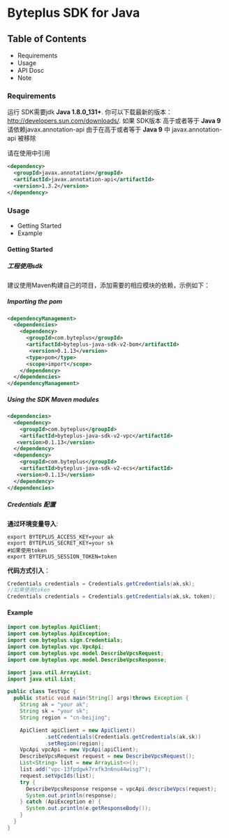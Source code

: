 # Byteplus SDK for Java

## Table of Contents
* Requirements
* Usage
* API Dosc
* Note

### Requirements ###
运行 SDK需要jdk **Java 1.8.0_131+**. 你可以下载最新的版本： http://developers.sun.com/downloads/.
如果 SDK版本 高于或者等于 **Java 9** 请依赖javax.annotation-api
由于在高于或者等于 **Java 9** 中 javax.annotation-api 被移除

请在使用中引用
```xml
<dependency>
  <groupId>javax.annotation</groupId>
  <artifactId>javax.annotation-api</artifactId>
  <version>1.3.2</version>
</dependency>
```

### Usage ###
* Getting Started
* Example

#### Getting Started ####

##### 工程使用sdk #####

建议使用Maven构建自己的项目，添加需要的相应模块的依赖，示例如下：


##### Importing the pom #####

```xml
<dependencyManagement>
  <dependencies>
    <dependency>
      <groupId>com.byteplus</groupId>
	  <artifactId>byteplus-java-sdk-v2-bom</artifactId>
       <version>0.1.13</version>
	  <type>pom</type>
      <scope>import</scope>
    </dependency>
  </dependencies>
</dependencyManagement>
```


##### Using the SDK Maven modules #####

```xml
<dependencies>
  <dependency>
    <groupId>com.byteplus</groupId>
    <artifactId>byteplus-java-sdk-v2-vpc</artifactId>
   <version>0.1.13</version>
  </dependency>
  <dependency>
    <groupId>com.byteplus</groupId>
    <artifactId>byteplus-java-sdk-v2-ecs</artifactId>
   <version>0.1.13</version>
  </dependency>
</dependencies>
```

##### Credentials 配置 #####

**通过环境变量导入**:
```
export BYTEPLUS_ACCESS_KEY=your ak
export BYTEPLUS_SECRET_KEY=your sk
#如果使用token
export BYTEPLUS_SESSION_TOKEN=token
```

**代码方式引入**：

```java
Credentials credentials = Credentials.getCredentials(ak,sk);
//如果使用token
Credentials credentials = Credentials.getCredentials(ak,sk，token);
```

#### Example ####
```java
import com.byteplus.ApiClient;
import com.byteplus.ApiException;
import com.byteplus.sign.Credentials;
import com.byteplus.vpc.VpcApi;
import com.byteplus.vpc.model.DescribeVpcsRequest;
import com.byteplus.vpc.model.DescribeVpcsResponse;

import java.util.ArrayList;
import java.util.List;

public class TestVpc {
  public static void main(String[] args)throws Exception {
    String ak = "your ak";
    String sk = "your sk";
    String region = "cn-beijing";

    ApiClient apiClient = new ApiClient()
            .setCredentials(Credentials.getCredentials(ak,sk))
            .setRegion(region);
    VpcApi vpcApi = new VpcApi(apiClient);
    DescribeVpcsRequest request = new DescribeVpcsRequest();
    List<String> list = new ArrayList<>();
    list.add("vpc-13fpdgwk7rxfk3n6nu44wisg7");
    request.setVpcIds(list);
    try {
      DescribeVpcsResponse response = vpcApi.describeVpcs(request);
      System.out.println(response);
    } catch (ApiException e) {
      System.out.println(e.getResponseBody());
    }
  }
}

```